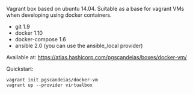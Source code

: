 Vagrant box based on ubuntu 14.04. Suitable as a base for vagrant VMs when developing using docker containers.

- git 1.9
- docker 1.10
- docker-compose 1.6
- ansible 2.0 (you can use the ansible_local provider)

Available at: https://atlas.hashicorp.com/pgscandeias/boxes/docker-vm/

Quickstart:

```shell
vagrant init pgscandeias/docker-vm
vagrant up --provider virtualbox
```


